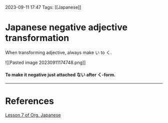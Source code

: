 2023-09-11 17:47
Tags: [[Japanese]]

# Japanese negative adjective transformation
When transforming adjective, always make い to く.

![[Pasted image 20230911174748.png]]

#### To make it negative just attached ない after く-form.

___
# References
[Lesson 7 of Org. Japanese](https://www.youtube.com/watch?v=KIPhvGxp43c&list=PLg9uYxuZf8x_A-vcqqyOFZu06WlhnypWj&index=7)
